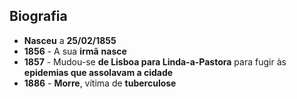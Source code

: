 ## Biografia
- **Nasceu** a **25/02/1855**
- **1856** - A sua **irmã** **nasce**
- **1857** - Mudou-se **de Lisboa para Linda-a-Pastora** para fugir às **epidemias que assolavam a cidade**
- **1886** - **Morre**, vítima de **tuberculose**
